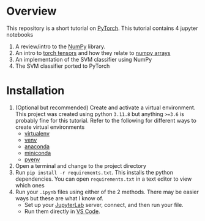 # Overview
This repository is a short tutorial on [PyTorch](https://pytorch.org/).
This tutorial contains 4 jupyter notebooks

1. A review/intro to the [NumPy](https://numpy.org/) library.
2. An intro to [torch tensors](https://pytorch.org/docs/stable/generated/torch.tensor.html) and how they relate to [numpy arrays](https://numpy.org/doc/stable/reference/generated/numpy.array.html)
3. An implementation of the SVM classifier using NumPy
4. The SVM classifier ported to PyTorch

# Installation
1. (Optional but recommended) Create and activate a virtual environment. This project was created using python `3.11.8` but anything `>=3.6` is probably fine for this tutorial. Refer to the following for different ways to create virtual environments
    * [virtualenv](https://virtualenv.pypa.io/en/latest/user_guide.html)
    * [venv](https://docs.python.org/3/library/venv.html)
    * [anaconda](https://anaconda.org/anaconda/python)
    * [miniconda](https://docs.anaconda.com/miniconda/)
    * [pyenv](https://github.com/pyenv/pyenv)
2. Open a terminal and change to the project directory
3. Run `pip install -r requirements.txt`. This installs the python dependencies. You can open `requirements.txt` in a text editor to view which ones
4. Run your `.ipynb` files using either of the 2 methods. There may be easier ways but these are what I know of.
    * Set up your [JupyterLab](https://jupyterlab.readthedocs.io/en/stable/getting_started/starting.html) server, connect, and then run your file.
    * Run them directly in [VS Code](https://code.visualstudio.com/docs/datascience/jupyter-notebooks).